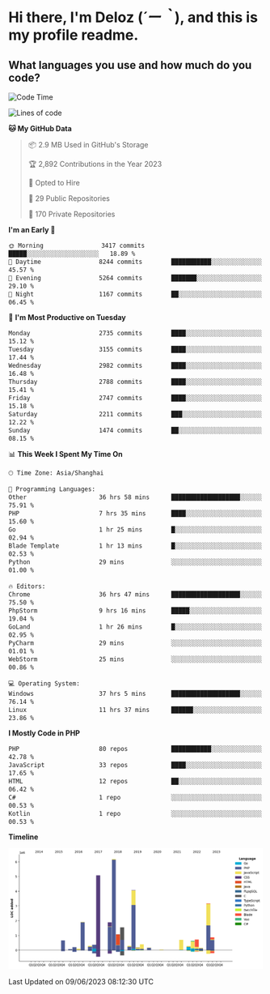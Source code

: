 # **Hi there, I'm Deloz (*´ー｀*), and this is my profile readme.**

## **What languages you use and how much do you code?**

<!--START_SECTION:waka-->
![Code Time](http://img.shields.io/badge/Code%20Time-1%2C647%20hrs%2059%20mins-blue)

![Lines of code](https://img.shields.io/badge/From%20Hello%20World%20I%27ve%20Written-30.9%20million%20lines%20of%20code-blue)

**🐱 My GitHub Data** 

> 📦 2.9 MB Used in GitHub's Storage 
 > 
> 🏆 2,892 Contributions in the Year 2023
 > 
> 💼 Opted to Hire
 > 
> 📜 29 Public Repositories 
 > 
> 🔑 170 Private Repositories 
 > 
**I'm an Early 🐤** 

```text
🌞 Morning                3417 commits        █████░░░░░░░░░░░░░░░░░░░░   18.89 % 
🌆 Daytime                8244 commits        ███████████░░░░░░░░░░░░░░   45.57 % 
🌃 Evening                5264 commits        ███████░░░░░░░░░░░░░░░░░░   29.10 % 
🌙 Night                  1167 commits        ██░░░░░░░░░░░░░░░░░░░░░░░   06.45 % 
```
📅 **I'm Most Productive on Tuesday** 

```text
Monday                   2735 commits        ████░░░░░░░░░░░░░░░░░░░░░   15.12 % 
Tuesday                  3155 commits        ████░░░░░░░░░░░░░░░░░░░░░   17.44 % 
Wednesday                2982 commits        ████░░░░░░░░░░░░░░░░░░░░░   16.48 % 
Thursday                 2788 commits        ████░░░░░░░░░░░░░░░░░░░░░   15.41 % 
Friday                   2747 commits        ████░░░░░░░░░░░░░░░░░░░░░   15.18 % 
Saturday                 2211 commits        ███░░░░░░░░░░░░░░░░░░░░░░   12.22 % 
Sunday                   1474 commits        ██░░░░░░░░░░░░░░░░░░░░░░░   08.15 % 
```


📊 **This Week I Spent My Time On** 

```text
🕑︎ Time Zone: Asia/Shanghai

💬 Programming Languages: 
Other                    36 hrs 58 mins      ███████████████████░░░░░░   75.91 % 
PHP                      7 hrs 35 mins       ████░░░░░░░░░░░░░░░░░░░░░   15.60 % 
Go                       1 hr 25 mins        █░░░░░░░░░░░░░░░░░░░░░░░░   02.94 % 
Blade Template           1 hr 13 mins        █░░░░░░░░░░░░░░░░░░░░░░░░   02.53 % 
Python                   29 mins             ░░░░░░░░░░░░░░░░░░░░░░░░░   01.00 % 

🔥 Editors: 
Chrome                   36 hrs 47 mins      ███████████████████░░░░░░   75.50 % 
PhpStorm                 9 hrs 16 mins       █████░░░░░░░░░░░░░░░░░░░░   19.04 % 
GoLand                   1 hr 26 mins        █░░░░░░░░░░░░░░░░░░░░░░░░   02.95 % 
PyCharm                  29 mins             ░░░░░░░░░░░░░░░░░░░░░░░░░   01.01 % 
WebStorm                 25 mins             ░░░░░░░░░░░░░░░░░░░░░░░░░   00.86 % 

💻 Operating System: 
Windows                  37 hrs 5 mins       ███████████████████░░░░░░   76.14 % 
Linux                    11 hrs 37 mins      ██████░░░░░░░░░░░░░░░░░░░   23.86 % 
```

**I Mostly Code in PHP** 

```text
PHP                      80 repos            ███████████░░░░░░░░░░░░░░   42.78 % 
JavaScript               33 repos            ████░░░░░░░░░░░░░░░░░░░░░   17.65 % 
HTML                     12 repos            ██░░░░░░░░░░░░░░░░░░░░░░░   06.42 % 
C#                       1 repo              ░░░░░░░░░░░░░░░░░░░░░░░░░   00.53 % 
Kotlin                   1 repo              ░░░░░░░░░░░░░░░░░░░░░░░░░   00.53 % 
```



**Timeline**

![Lines of Code chart](https://raw.githubusercontent.com/deloz/deloz/main/assets/bar_graph.png)


 Last Updated on 09/06/2023 08:12:30 UTC
<!--END_SECTION:waka-->
